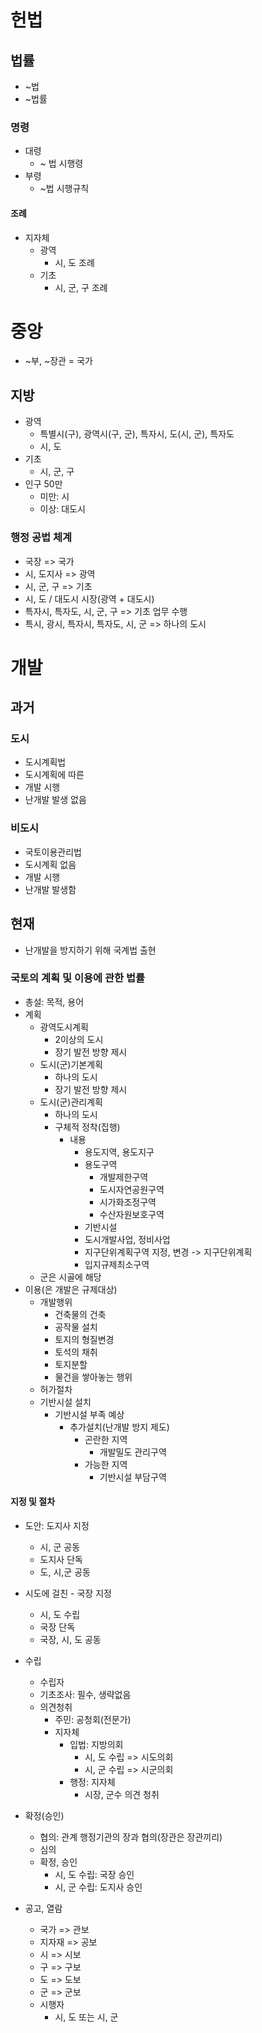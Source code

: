 # 헌법
## 법률
- ~법
- ~법률
### 명령
- 대령
    - ~ 법 시행령
- 부령
    - ~법 시행규칙
#### 조례
- 지자체
    - 광역
        - 시, 도 조례
    - 기초
        - 시, 군, 구 조례

# 중앙
- ~부, ~장관 = 국가
## 지방
- 광역
    - 특별시(구), 광역시(구, 군), 특자시, 도(시, 군), 특자도
    - 시, 도
- 기초
    - 시, 군, 구
- 인구 50만
    - 미만: 시
    - 이상: 대도시

### 행정 공법 체계
- 국장 => 국가
- 시, 도지사 => 광역
- 시, 군, 구 => 기초
- 시, 도 / 대도시 시장(광역 + 대도시)
- 특자시, 특자도, 시, 군, 구 => 기초 업무 수행
- 특시, 광시, 특자시, 특자도, 시, 군 => 하나의 도시

# 개발 
## 과거
### 도시 
- 도시계획법
- 도시계획에 따른
- 개발 시행
- 난개발 발생 없음
### 비도시
- 국토이용관리법
- 도시계획 없음
- 개발 시행
- 난개발 발생함
## 현재
- 난개발을 방지하기 위해 국계법 출현

### 국토의 계획 및 이용에 관한 법률
- 총설: 목적, 용어
- 계획 
    - 광역도시계획
        - 2이상의 도시
        - 장기 발전 방향 제시
    - 도시(군)기본계획
        - 하나의 도시
        - 장기 발전 방향 제시
    - 도시(군)관리계획
        - 하나의 도시
        - 구체적 정착(집행)
            - 내용
                - 용도지역, 용도지구
                - 용도구역
                    - 개발제한구역
                    - 도시자연공원구역
                    - 시가화조정구역
                    - 수산자원보호구역
                - 기반시설
                - 도시개발사업, 정비사업
                - 지구단위계획구역 지정, 변경 -> 지구단위계획
                - 입지규제최소구역
    - 군은 시골에 해당
- 이용(은 개발은 규제대상)
    - 개발행위
        - 건축물의 건축
        - 공작물 설치
        - 토지의 형질변경
        - 토석의 채취
        - 토지분할
        - 물건을 쌓아놓는 행위
    - 허가절차
    - 기반시설 설치
        - 기반시설 부족 예상
            - 추가설치(난개발 방지 제도)
                - 곤란한 지역
                    - 개발밀도 관리구역
                - 가능한 지역
                    - 기반시설 부담구역

#### 지정 및 절차
- 도안: 도지사 지정
    - 시, 군 공동
    - 도지사 단독
    - 도, 시,군 공동
- 시도에 걸친 - 국장 지정
    - 시, 도 수립
    - 국장 단독
    - 국장, 시, 도 공동 

- 수립
    - 수립자
    - 기초조사: 필수, 생략없음
    - 의견청취
        - 주민: 공청회(전문가)
        - 지자체
            - 입법: 지방의회
                - 시, 도 수립 => 시도의회
                - 시, 군 수립 => 시군의회
            - 행정: 지자체
                - 시장, 군수 의견 청취
- 확정(승인)
    - 협의: 관계 행정기관의 장과 협의(장관은 장관끼리)
    - 심의
    - 확정, 승인
        - 시, 도 수립: 국장 승인
        - 시, 군 수립: 도지사 승인
- 공고, 열람
    - 국가 => 관보
    - 지자재 => 공보
    - 시 => 시보
    - 구 => 구보
    - 도 => 도보
    - 군 => 군보
    - 시행자
        - 시, 도 또는 시, 군